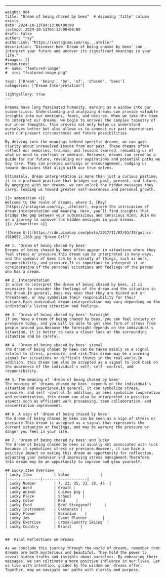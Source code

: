 ---
    weight: 904
    title: "Dream of being chased by bees"  # Assuming 'title' column exists
    date: 2024-10-13T04:13:00+08:00
    lastmod: 2024-10-13T04:13:00+08:00
    draft: false
    author: "ray"
    authorLink: "https://instagram.com/ray._.atelier"
    description: "Discover how 'Dream of being chased by bees' can interpret your future and uncover its significant meanings in your life."
    #images: []
    #resources:
    #- name: "featured-image"
    #  src: "featured-image.png"
    
    tags: ['Dream', 'being', 'by', 'of', 'chased', 'bees']
    categories: ["Dream Interpretation"]
    
    lightgallery: true
    ---
    
    Dreams have long fascinated humanity, serving as a window into our subconscious. Understanding and analyzing dreams can provide valuable insights into our emotions, fears, and desires. When we take the time to interpret our dreams, we begin to unravel the complex tapestry of our inner thoughts. This process not only helps us understand ourselves better but also allows us to connect our past experiences with our present circumstances and future possibilities.
    
    By delving into the meanings behind specific dreams, we can gain clarity about unresolved issues from our past. These dreams often reflect our memories, traumas, and lessons learned, reminding us of what we need to confront or embrace. Moreover, dreams can serve as a guide for our future, revealing our aspirations and potential paths we may take. They can provide warnings or encouragement, nudging us toward decisions that align with our true selves.
    
    Ultimately, dream interpretation is more than just a curious pastime; it is a profound practice that bridges our past, present, and future. By engaging with our dreams, we can unlock the hidden messages they carry, leading us toward greater self-awareness and personal growth.
    
    {{< admonition >}}
    Welcome to the realm of dreams, where I, [Ray](https://instagram.com/ray._.atelier), explore the intricacies of dream interpretation and meaning. Here, you’ll find insights that bridge the gap between your subconscious and conscious mind. Join me on a journey to uncover the hidden messages in your dreams.
    {{< /admonition >}}
    
    ![Dream Grl](https://cdn.pixabay.com/photo/2017/11/02/03/35/gothic-2910057_1280.jpg "Dream Grl")
    
    ## 1. 'Dream of being chased by bees'
    Dreams of being chased by bees often appear in situations where they feel stress or pressure.This dream can be interpreted in many ways, and the symbols of bees can be a variety of things, such as work, responsibility, and pressure.It is important to interpret it in consideration of the personal situations and feelings of the person who has a dream.
    
    ## 2. Interpretation
    In order to interpret the dream of being chased by bees, it is necessary to consider the feelings of the dream and the situation in the dream.In general, bees may mean that they are kicked out or threatened, or may symbolize their responsibility for their actions.Each individual dream interpretation may vary depending on the individual's living situation and feelings.
    
    ## 3. 'Dream of being chased by bees' foresight
    If you have a dream of being chased by bees, you can feel anxiety or pressure today, and you will be able to get some form of stress from people around you.Because the foresight depends on the individual's situation, it is better to take a closer look at the surrounding situation and be careful.
    
    ## 4. 'Dream of being chased by bees' signal
    The dream of being chased by bees can be taken mainly as a signal related to stress, pressure, and risk.This dream may be a warning signal for situations or difficult things in the real world.In addition, this dream can also be accepted as a signal to look back on the awareness of the individual's self, self -control, and responsibility.
    
    ## 5. The meaning of 'dream of being chased by bees'
    The meaning of 'dreams chased by bees' depends on the individual's situation and experience.In general, it can symbolize stress, pressure, and self -control.In addition, as bees symbolize cooperation and concentration, this dream can also be interpreted in positive aspects such as efficient work processing, team collaboration, and concentration improvement.
    
    ## 6. A sign of 'dream of being chased by bees'
    The dream of being chased by bees can be seen as a sign of stress or pressure.This dream is accepted as a signal that represents the current situation or feelings, and may be warning the pressure or danger you feel in your life.
    
    ## 7. 'Dream of being chased by bees' and lucky
    The dream of being chased by bees is usually not associated with luck because it symbolizes stress or pressure.However, it can have a positive impact on making this dream an opportunity for reflection, adjusting your behavior and improving stress management.Therefore, this dream may be an opportunity to improve and grow yourself.
    
    ## Lucky Item Overview
    | Lucky Item          | Value              |
    |---------------|--------------------|
    | Lucky Number        | 7, 23, 25, 33, 38, 45  |
    | Lucky Word          | Growth |
    | Lucky Animal        | Guinea pig |
    | Lucky Place         | School     |
    | Lucky Color         | Red     |
    | Lucky Food          | Beef Stroganoff      |
    | Lucky Instrument    | Castanets |
    | Lucky Flower        | Geranium    |
    | Lucky Job           | Event Planner       |
    | Lucky Exercise      | Cross-Country Skiing  |
    | Lucky Country       | Brazil    |
    
    
    ##  Final Reflections on Dreams
    
    As we conclude this journey through the world of dreams, remember that dreams are both mysterious and beautiful. They hold the power to reveal hidden truths and insights about ourselves. By embracing their messages, we can cultivate a more positive influence in our lives. Let us live with intention, guided by the wisdom our dreams offer. Together, may we navigate our paths with clarity and purpose.
    